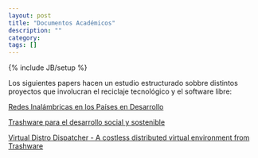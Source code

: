 ```yaml
---
layout: post
title: "Documentos Académicos"
description: ""
category: 
tags: []
---
```

{% include JB/setup %}


Los siguientes papers hacen un estudio estructurado sobbre distintos proyectos que involucran el reciclaje tecnológico y el software libre:

[Redes Inalámbricas en los Países en Desarrollo](https://drive.google.com/file/d/0BxuHnwhk4WCnY1VIRDBXX1ZvN3c/view?usp=sharing)

[Trashware para el desarrollo social y sostenible](https://drive.google.com/file/d/0BxuHnwhk4WCnUTZZRmZqU3luQUk/view?usp=sharing)


[Virtual Distro Dispatcher - A costless distributed virtual environment from Trashware](https://drive.google.com/file/d/0BxuHnwhk4WCnZVVfQnNKZDhOc2M/view?usp=sharing)